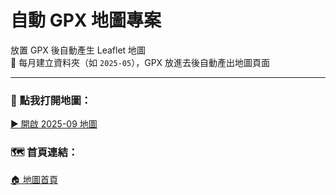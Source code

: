 # 自動 GPX 地圖專案

放置 GPX 後自動產生 Leaflet 地圖  
📁 每月建立資料夾（如 `2025-05`），GPX 放進去後自動產出地圖頁面

---

### 📍 點我打開地圖：  
[▶️ 開啟 2025-09 地圖](https://wgmaps.github.io/worldgym-dev-map/2025-10/index.html)

### 🗺️ 首頁連結：  
[🏠 地圖首頁](https://wgmaps.github.io/worldgym-dev-map/)
